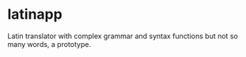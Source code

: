 # latinapp
Latin translator with complex grammar and syntax functions but not so many words, a prototype.

